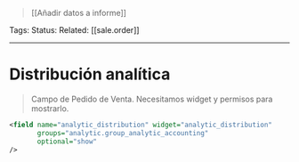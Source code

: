 > [[Añadir datos a informe]]

Tags: 
Status: 
Related: [[sale.order]]

___

# Distribución analítica

> Campo de Pedido de Venta. Necesitamos widget y permisos para mostrarlo.

```xml
<field name="analytic_distribution" widget="analytic_distribution"  
       groups="analytic.group_analytic_accounting"  
       optional="show"  
/>
```